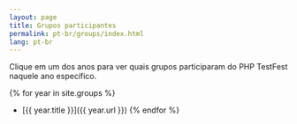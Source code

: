 ```yaml
---
layout: page
title: Grupos participantes
permalink: pt-br/groups/index.html
lang: pt-br
---
```


Clique em um dos anos para ver quais grupos participaram do PHP TestFest naquele ano específico.

{% for year in site.groups %}
* [{{ year.title }}]({{ year.url }})
{% endfor %}